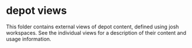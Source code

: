 depot views
===========

This folder contains external views of depot content, defined using
josh workspaces. See the individual views for a description of their
content and usage information.
